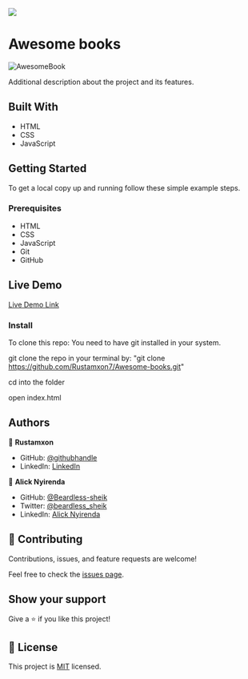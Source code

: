![](https://img.shields.io/badge/Microverse-blueviolet)

# Awesome books

![AwesomeBook](https://user-images.githubusercontent.com/69011963/130073381-1e3c14c7-d6ec-4da1-b0b2-3e50af2447d2.gif)

Additional description about the project and its features.

## Built With

- HTML
- CSS
- JavaScript

## Getting Started

To get a local copy up and running follow these simple example steps.

### Prerequisites

- HTML
- CSS
- JavaScript
- Git
- GitHub

## Live Demo

[Live Demo Link](?)

### Install

To clone this repo: You need to have git installed in your system. 

git clone the repo in your terminal by: "git clone https://github.com/Rustamxon7/Awesome-books.git"

cd into the folder

open index.html 

## Authors

👤 **Rustamxon**

- GitHub: [@githubhandle](https://github.com/Rustamxon7)
- LinkedIn: [LinkedIn](https://www.linkedin.com/in/rustamjon-tolipov-6a831020b)

👤 **Alick Nyirenda**
- GitHub: [@Beardless-sheik](https://github.com/Beardless-sheik)
- Twitter: [@beardless_sheik](https://twitter.com/beardless_sheik)
- LinkedIn: [Alick Nyirenda](https://www.linkedin.com/in/alick-nyirenda/)

## 🤝 Contributing

Contributions, issues, and feature requests are welcome!

Feel free to check the [issues page](?).

## Show your support

Give a ⭐️ if you like this project!

## 📝 License

This project is [MIT](./MIT.md) licensed.
